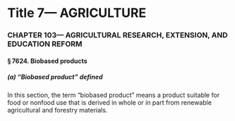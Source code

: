 
# Title 7— AGRICULTURE
### CHAPTER 103— AGRICULTURAL RESEARCH, EXTENSION, AND EDUCATION REFORM
#### § 7624. Biobased products
##### (a) “Biobased product” defined

In this section, the term “biobased product” means a product suitable for food or nonfood use that is derived in whole or in part from renewable agricultural and forestry materials.
